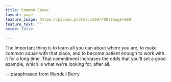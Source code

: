 ```yaml
---
title: Common Cause
layout: page
feature_image: https://picsum.photos/1300/400?image=989
feature_text: ''
aside: false

---
```

The important thing is to learn all you can about where you are, to make _common cause_ with that place, and to become patient enough to work with it for a long time. That commitment increases the odds that you'll set a good example, which is what we're looking for, after all.

\-- paraphrased from Wendell Berry